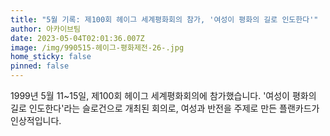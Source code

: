 ```yaml
---
title: "5월 기록: 제100회 헤이그 세계평화회의 참가, '여성이 평화의 길로 인도한다'"
author: 아카이브팀
date: 2023-05-04T02:01:36.007Z
image: /img/990515-헤이그-평화제전-26-.jpg
home_sticky: false
pinned: false
---
```

1999년 5월 11~15일, 제100회 헤이그 세계평화회의에 참가했습니다. '여성이 평화의 길로 인도한다'라는 슬로건으로 개최된 회의로, 여성과 반전을 주제로 만든 플랜카드가 인상적입니다.